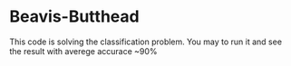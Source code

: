 # Beavis-Butthead
This code is solving the classification problem. You may to run it and see the result with averege accurace ~90%
